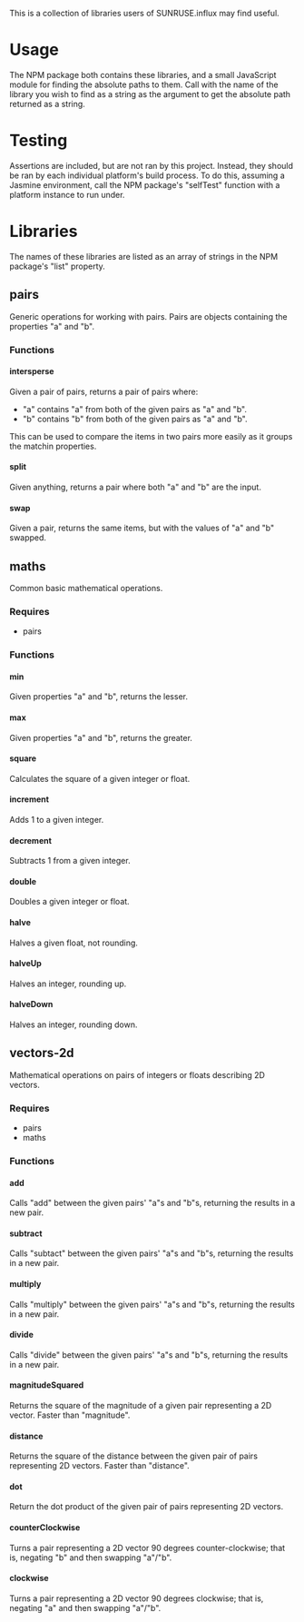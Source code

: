 This is a collection of libraries users of SUNRUSE.influx may find useful.  

# Usage
The NPM package both contains these libraries, and a small JavaScript module for finding the absolute paths to them.  Call with the name of the library you wish to find as a string as the argument to get the absolute path returned as a string.

# Testing
Assertions are included, but are not ran by this project.  Instead, they should be ran by each individual platform's build process.  To do this, assuming a Jasmine environment, call the NPM package's "selfTest" function with a platform instance to run under.

# Libraries
The names of these libraries are listed as an array of strings in the NPM package's "list" property.

## pairs
Generic operations for working with pairs.  Pairs are objects containing the properties "a" and "b".

### Functions
#### intersperse
Given a pair of pairs, returns a pair of pairs where:
* "a" contains "a" from both of the given pairs as "a" and "b".
* "b" contains "b" from both of the given pairs as "a" and "b".

This can be used to compare the items in two pairs more easily as it groups the matchin properties.

#### split
Given anything, returns a pair where both "a" and "b" are the input.

#### swap
Given a pair, returns the same items, but with the values of "a" and "b" swapped.

## maths
Common basic mathematical operations.

### Requires
* pairs

### Functions

#### min
Given properties "a" and "b", returns the lesser.

#### max
Given properties "a" and "b", returns the greater.

#### square
Calculates the square of a given integer or float.

#### increment
Adds 1 to a given integer.

#### decrement
Subtracts 1 from a given integer.

#### double
Doubles a given integer or float.

#### halve
Halves a given float, not rounding.

#### halveUp
Halves an integer, rounding up.

#### halveDown
Halves an integer, rounding down.

## vectors-2d
Mathematical operations on pairs of integers or floats describing 2D vectors.

### Requires
* pairs
* maths

### Functions

#### add
Calls "add" between the given pairs' "a"s and "b"s, returning the results in a new pair.

#### subtract
Calls "subtact" between the given pairs' "a"s and "b"s, returning the results in a new pair.

#### multiply
Calls "multiply" between the given pairs' "a"s and "b"s, returning the results in a new pair.

#### divide
Calls "divide" between the given pairs' "a"s and "b"s, returning the results in a new pair.	

#### magnitudeSquared
Returns the square of the magnitude of a given pair representing a 2D vector.  Faster than "magnitude".

#### distance
Returns the square of the distance between the given pair of pairs representing 2D 
vectors.  Faster than "distance".

#### dot
Return the dot product of the given pair of pairs representing 2D vectors.

#### counterClockwise
Turns a pair representing a 2D vector 90 degrees counter-clockwise; that is, negating "b" and then swapping "a"/"b".

#### clockwise
Turns a pair representing a 2D vector 90 degrees clockwise; that is, negating "a" and then swapping "a"/"b".